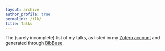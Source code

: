 ```yaml
---
layout: archive
author_profile: true
permalink: /tlk/
title: Talks
---
```


The (surely incomplete) list of my talks, as listed in my [Zotero account](https://www.zotero.org/essepuntato/) and generated through [BibBase](https://bibbase.org).

<script src="https://bibbase.org/show?bib=https%3A%2F%2Fapi.zotero.org%2Fusers%2F5306497%2Fcollections%2F8SC8YV4W%2Fitems%3Fkey%3DkLj9Y2QS4wKQwtHaxdrbIgOf%26format%3Dbibtex%26limit%3D100&jsonp=1"></script>